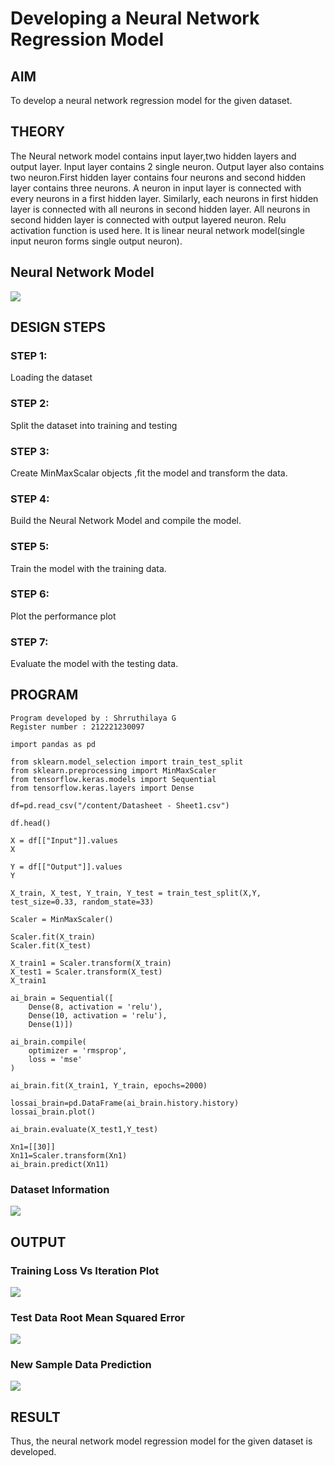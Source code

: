 # Developing a Neural Network Regression Model

## AIM

To develop a neural network regression model for the given dataset.

## THEORY

The Neural network model contains input layer,two hidden layers and output layer. Input layer contains
2 single neuron. Output layer also contains two neuron.First hidden layer contains four neurons and
second hidden layer contains three neurons. A neuron in input layer is connected with every neurons in a
first hidden layer. Similarly, each neurons in first hidden layer is connected with all neurons in second
hidden layer. All neurons in second hidden layer is connected with output layered neuron. Relu
activation function is used here. It is linear neural network model(single input neuron forms single
output neuron).

## Neural Network Model

![](nn_model.webp)

## DESIGN STEPS

### STEP 1:

Loading the dataset

### STEP 2:

Split the dataset into training and testing

### STEP 3:

Create MinMaxScalar objects ,fit the model and transform the data.

### STEP 4:

Build the Neural Network Model and compile the model.

### STEP 5:

Train the model with the training data.

### STEP 6:

Plot the performance plot

### STEP 7:

Evaluate the model with the testing data.

## PROGRAM
~~~
Program developed by : Shrruthilaya G
Register number : 212221230097

import pandas as pd

from sklearn.model_selection import train_test_split
from sklearn.preprocessing import MinMaxScaler
from tensorflow.keras.models import Sequential
from tensorflow.keras.layers import Dense

df=pd.read_csv("/content/Datasheet - Sheet1.csv")

df.head()

X = df[["Input"]].values
X

Y = df[["Output"]].values
Y

X_train, X_test, Y_train, Y_test = train_test_split(X,Y, test_size=0.33, random_state=33)

Scaler = MinMaxScaler()

Scaler.fit(X_train)
Scaler.fit(X_test)

X_train1 = Scaler.transform(X_train)
X_test1 = Scaler.transform(X_test)
X_train1

ai_brain = Sequential([
    Dense(8, activation = 'relu'),
    Dense(10, activation = 'relu'),
    Dense(1)])

ai_brain.compile(
    optimizer = 'rmsprop',
    loss = 'mse'
)

ai_brain.fit(X_train1, Y_train, epochs=2000)

lossai_brain=pd.DataFrame(ai_brain.history.history)
lossai_brain.plot()

ai_brain.evaluate(X_test1,Y_test)

Xn1=[[30]]
Xn11=Scaler.transform(Xn1)
ai_brain.predict(Xn11)

~~~
### Dataset Information

![](dataset.png)

## OUTPUT

### Training Loss Vs Iteration Plot

![](plot.png)

### Test Data Root Mean Squared Error

![](rmse.png)

### New Sample Data Prediction

![](newprediction.png)

## RESULT
Thus, the neural network model regression model for the given dataset is developed.